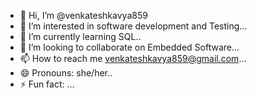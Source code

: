 - 👋 Hi, I’m @venkateshkavya859
- 👀 I’m interested in software development and Testing...
- 🌱 I’m currently learning SQL..
- 💞️ I’m looking to collaborate on Embedded Software...
- 📫 How to reach me venkateshkavya859@gmail.com...
- 😄 Pronouns: she/her..
- ⚡ Fun fact: ...

<!---
venkateshkavya859/venkateshkavya859 is a ✨ special ✨ repository because its `README.md` (this file) appears on your GitHub profile.
You can click the Preview link to take a look at your changes.
--->
